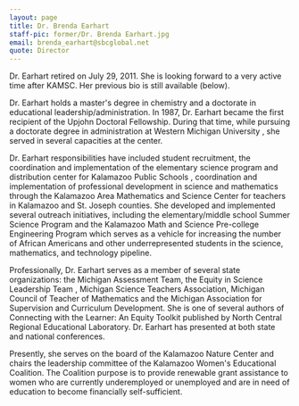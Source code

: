 ```yaml
---
layout: page
title: Dr. Brenda Earhart
staff-pic: former/Dr. Brenda Earhart.jpg
email: brenda_earhart@sbcglobal.net
quote: Director
---
```

Dr. Earhart retired on July 29, 2011. She is looking forward to a very active time after KAMSC. Her previous bio is still available (below).

Dr. Earhart holds a master\'s degree in chemistry and a doctorate in educational leadership/administration. In 1987, Dr. Earhart became the first recipient of the Upjohn Doctoral Fellowship. During that time, while pursuing a doctorate degree in administration at Western Michigan University , she served in several capacities at the center.

Dr. Earhart responsibilities have included student recruitment, the coordination and implementation of the elementary science program and distribution center for Kalamazoo Public Schools , coordination and implementation of professional development in science and mathematics through the Kalamazoo Area Mathematics and Science Center for teachers in Kalamazoo and St. Joseph counties. She developed and implemented several outreach initiatives, including the elementary/middle school Summer Science Program and the Kalamazoo Math and Science Pre-college Engineering Program which serves as a vehicle for increasing the number of African Americans and other underrepresented students in the science, mathematics, and technology pipeline.

Professionally, Dr. Earhart serves as a member of several state organizations: the Michigan Assessment Team, the Equity in Science Leadership Team , Michigan Science Teachers Association, Michigan Council of Teacher of Mathematics and the Michigan Association for Supervision and Curriculum Development. She is one of several authors of Connecting with the Learner: An Equity Toolkit published by North Central Regional Educational Laboratory. Dr. Earhart has presented at both state and national conferences.

Presently, she serves on the board of the Kalamazoo Nature Center and chairs the leadership committee of the Kalamazoo Women\'s Educational Coalition. The Coalition purpose is to provide renewable grant assistance to women who are currently underemployed or unemployed and are in need of education to become financially self-sufficient.